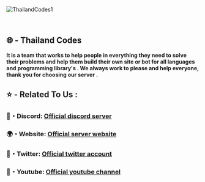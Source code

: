 <p align="left"><img src="https://cdn.discordapp.com/attachments/884637183963701358/963457701579456552/about.png" alt="ThailandCodes1"></p>  
<br>

**<p><h2>🌐 - Thailand Codes</h2></p>**
**It is a team that works to help people in everything they need to solve their problems and help them build their own site or bot for all languages and programming library's .
We always work to please and help everyone, thank you for choosing our server .**

## ⭐ - **Related To Us** :
### 📜・Discord: **[Official discord server](https://discord.gg/thailandcodes)**</p>
### 🌍・Website: **[Official server website](https://thailandcodes.top)**<br>
### 💬・Twitter: **[Official twitter account](https://twitter.com/ThailandCodes)**<br> 
### 📢・Youtube: **[Official youtube channel](https://youtube.com/c/ThailandCodes)**<br>
